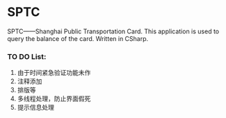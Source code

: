 SPTC
====

SPTC——Shanghai Public Transportation Card. This application is used to query the balance of the card. Written in CSharp.

### TO DO List:
1. 由于时间紧急验证功能未作
2. 注释添加
3. 排版等
4. 多线程处理，防止界面假死
5. 提示信息处理
